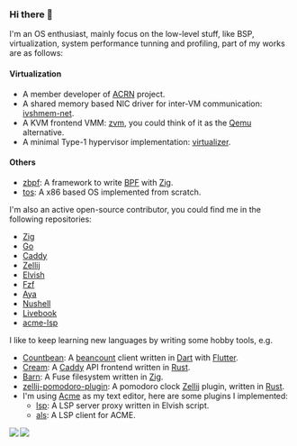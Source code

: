 ### Hi there 👋

I'm an OS enthusiast, mainly focus on the low-level stuff, like BSP, virtualization, system performance tunning and profiling, part of my works are as follows:

#### Virtualization

- A member developer of [ACRN](https://projectacrn.org/) project.
- A shared memory based NIC driver for inter-VM communication: [ivshmem-net](https://github.com/tw4452852/ivshmem-net).
- A KVM frontend VMM: [zvm](https://github.com/tw4452852/zvm), you could think of it as the [Qemu](https://github.com/qemu/qemu) alternative.
- A minimal Type-1 hypervisor implementation: [virtualizer](https://github.com/tw4452852/virtualizer).

#### Others

- [zbpf](https://github.com/tw4452852/zbpf): A framework to write [BPF](https://en.wikipedia.org/wiki/EBPF) with [Zig](https://github.com/ziglang/zig).
- [tos](https://github.com/tw4452852/tos): A x86 based OS implemented from scratch.

I'm also an active open-source contributor, you could find me in the following repositories:

- [Zig](https://github.com/ziglang/zig)
- [Go](https://github.com/golang/go)
- [Caddy](https://github.com/caddyserver/caddy)
- [Zellij](https://github.com/zellij-org/zellij)
- [Elvish](https://github.com/elves/elvish)
- [Fzf](https://github.com/junegunn/fzf)
- [Aya](https://github.com/aya-rs/aya)
- [Nushell](https://github.com/nushell/nushell)
- [Livebook](https://github.com/livebook-dev/livebook)
- [acme-lsp](https://github.com/fhs/acme-lsp)

I like to keep learning new languages by writing some hobby tools, e.g.

- [Countbean](https://github.com/tw4452852/Countbean): A [beancount](https://github.com/beancount/beancount) client written in [Dart](https://github.com/dart-lang) with [Flutter](https://github.com/flutter/flutter).
- [Cream](https://github.com/tw4452852/cream): A [Caddy](https://github.com/caddyserver/caddy) API frontend written in [Rust](https://github.com/rust-lang/rust).
- [Barn](https://github.com/tw4452852/barn): A Fuse filesystem written in [Zig](https://github.com/ziglang/zig).
- [zellij-pomodoro-plugin](https://github.com/tw4452852/zellij-pomodoro-plugin): A pomodoro clock [Zellij](https://github.com/zellij-org/zellij) plugin, written in [Rust](https://github.com/rust-lang/rust).
- I'm using [Acme](https://en.wikipedia.org/wiki/Acme_(text_editor)) as my text editor, here are some plugins I implemented:
  - [lsp](https://github.com/tw4452852/MyConfig/blob/master/MyRoot/bin/lsp): A LSP server proxy written in Elvish script.
  - [als](https://github.com/tw4452852/MyConfig/blob/master/MyRoot/bin/als): A LSP client for ACME.

<div>
<a href="https://github-readme-stats.vercel.app/api?username=tw4452852&count_private=true&show_icons=true&hide_rank=true">
  <img align="left" src="https://github-readme-stats.vercel.app/api?username=tw4452852&count_private=true&show_icons=true&hide_rank=true" />
</a>
<a href="https://github-readme-stats.vercel.app/api/top-langs/?username=tw4452852&layout=compact">
  <img align="left" src="https://github-readme-stats.vercel.app/api/top-langs/?username=tw4452852&layout=compact" />
</a>
</div>

<!--
**tw4452852/tw4452852** is a ✨ _special_ ✨ repository because its `README.md` (this file) appears on your GitHub profile.

Here are some ideas to get you started:

- 🔭 I’m currently working on ...
- 🌱 I’m currently learning ...
- 👯 I’m looking to collaborate on ...
- 🤔 I’m looking for help with ...
- 💬 Ask me about ...
- 📫 How to reach me: ...
- 😄 Pronouns: ...
- ⚡ Fun fact: ...
-->
